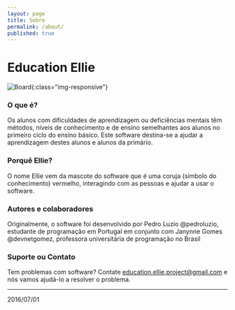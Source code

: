 ```yaml
---
layout: page
title: Sobre
permalink: /about/
published: true
---
```


# Education Ellie

![Board](https://sourceforge.net/p/educationellie/screenshot/Board.png){:class="img-responsive"}

### O que é?
Os alunos com dificuldades de aprendizagem ou deficiências mentais têm métodos, níveis de conhecimento e de ensino semelhantes aos alunos no primeiro ciclo do ensino básico. 
Este software destina-se a ajudar a aprendizagem destes alunos e alunos da primário.

### Porquê Ellie?
O nome Ellie vem da mascote do software que é uma coruja (símbolo do conhecimento) vermelho, interagindo com as pessoas e ajudar a usar o software.

### Autores e colaboradores
Originalmente, o software foi desenvolvido por Pedro Luzio @pedroluzio, estudante de programação em Portugal
em conjunto com Janynne Gomes @devnetgomez, professora universitária de programação no Brasil

### Suporte ou Contato
Tem problemas com software? Contate [education.ellie.project@gmail.com](education.ellie.project@gmail.com) e nós vamos ajudá-lo a resolver o problema.

***
2016/07/01
